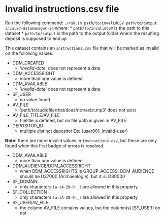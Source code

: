 Invalid instructions.csv file
=============================

Run the following command: `./run.sh path/to/invalidCSV path/to/output invalid-datamanager-id` where:
    * `path/to/invalidCSV` is the path to this dataset
    * `path/to/output` is the path to the output folder where the resulting deposit is supposed to end up 

This dataset contains an `instructions.csv` file that will be marked as invalid on the following values:

* DDM_CREATED
    * '_invalid-date_' does not represent a date
* DDM_ACCESSRIGHT
    * more than one value is defined
* DDM_AVAILABLE
    * '_invalid-date_' does not represent a date
* SF_USER
    * no value found
* AV_FILE
    * 'path/to/audiofile/that/does/not/exist.mp3' does not exist
* AV_FILE_TITLE/AV_FILE
    * filetitle is defined, but no file path is given in AV_FILE
* DEPOSITOR_ID
    * multiple distinct depositorIDs: {user001, invalid-user}

**Note:** there are more invalid values in `instructions.csv`, but these are only found when this
first badge of errors is resolved.

* DDM_AVAILABLE
    * more than one value is defined
* DDM_AUDIENCE/DDM_ACCESSRIGHT
    * when DDM_ACCESSRIGHTS is GROUP_ACCESS, DDM_AUDIENCE should be D37000 (Archaeologie), but it is: D30000
* SF_DOMAIN
    * only characters `[a-zA-Z0-9-_]` are allowed in this property
* SF_COLLECTION
    * only characters `[a-zA-Z0-9-_]` are allowed in this property
* SF_USER/AV_FILE
    * the column AV_FILE contains values, but the column(s) [SF_USER] do not
